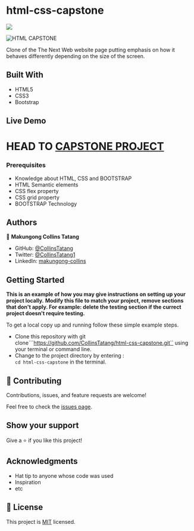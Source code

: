 # html-css-capstone
![](https://img.shields.io/badge/Microverse-blueviolet)

![HTML CAPSTONE]()

Clone of the The Next Web website page putting emphasis on how it behaves differently depending on the size of the screen.

## Built With

- HTML5
- CSS3
- Bootstrap

## Live Demo

HEAD TO
[CAPSTONE PROJECT](https://collinstatang.github.io/html-css-capstone/)
=======

### Prerequisites

-  Knowledge about HTML, CSS and BOOTSTRAP
-  HTML Semantic elements
-  CSS flex property
-  CSS grid property
-  BOOTSTRAP Technology

## Authors

👤 **Makungong Collins Tatang**

- GitHub: [@CollinsTatang](https://github.com/CollinsTatang)
- Twitter: [@CollinsTatang1](https://twitter.com/CollinsTatang1)
- LinkedIn: [makungong-collins](https://www.linkedin.com/in/makungong-collins-b43260190/)

## Getting Started

**This is an example of how you may give instructions on setting up your project locally.**
**Modify this file to match your project, remove sections that don't apply. For example: delete the testing section if the currect project doesn't require testing.**


To get a local copy up and running follow these simple example steps.
- Clone this repository with git clone```https://github.com/CollinsTatang/html-css-capstone.git`` using your terminal or command line.
- Change to the project directory by entering : <br>
```cd html-css-capstone``` in the terminal.

## 🤝 Contributing

Contributions, issues, and feature requests are welcome!

Feel free to check the [issues page](issues/).

## Show your support

Give a ⭐️ if you like this project!

## Acknowledgments

- Hat tip to anyone whose code was used
- Inspiration
- etc

## 📝 License

This project is [MIT](https://choosealicense.com/licenses/mit/) licensed.
